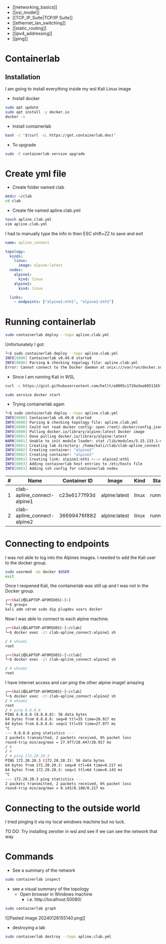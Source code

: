 - [[networking_basics]]
- [[osi_model]]
- [[TCP_IP_Suite|TCP/IP Suite]]
- [[ethernet_lan_switching]]
- [[static_routing]]
- [[ipv4_addressing]]
- [[ping]]



# Containerlab

## Installation
I am going to install everything inside my wsl Kali Linux image
- Install docker
``` sh
sudo apt update
sudo apt install -y docker.io
docker -v
```
- Install containerlab
``` sh
bash -c "$(curl -sL https://get.containerlab.dev)"
```
- To upgrade
``` sh
sudo -E containerlab version upgrade
```

# Create yml file
- Create folder named clab
``` sh
mkdir ~/clab
cd clab
```
- Create file named apline.clab.yml
``` sh
touch apline.clab.yml
vim apline.clab.yml
```
I had to manually type the info in then ESC shift+ZZ to save and exit

``` yaml
name: apline_connect

topology:
  kinds:
    linux:
      image: alpine:latest
  nodes:
    alpine1:
      kind: linux
    alpine2:
      kind: linux

  links:
    - endpoints: ["alpine1:eth1", "alpine2:eth1"]
```

# Running containerlab
``` sh
sudo containerlab deploy --topo apline.clab.yml
```

Unfortunately I got:
``` sh
└─$ sudo containerlab deploy --topo apline.clab.yml
INFO[0000] Containerlab v0.49.0 started
INFO[0000] Parsing & checking topology file: apline.clab.yml
Error: Cannot connect to the Docker daemon at unix:///var/run/docker.sock. Is the docker daemon running?
```
- Since I am running Kali in WSL
``` sh
curl -L https://gist.githubusercontent.com/hellt/e8095c1719a3ea0051165ff282d2b62a/raw/1dffb71d0495bb2be953c489cd06a25656d974a4/docker-install.sh | \ [](https://containerlab.dev/install/#__codelineno-11-2)bash

sudo service docker start
```

- Trying containerlab again
``` sh
└─$ sudo containerlab deploy --topo apline.clab.yml
INFO[0000] Containerlab v0.49.0 started
INFO[0000] Parsing & checking topology file: apline.clab.yml
INFO[0000] Could not read docker config: open /root/.docker/config.json: no such file or directory
INFO[0000] Pulling docker.io/library/alpine:latest Docker image
INFO[0001] Done pulling docker.io/library/alpine:latest
WARN[0001] Unable to init module loader: stat /lib/modules/5.15.133.1-microsoft-standard-WSL2/modules.dep: no such file or directory. Skipping...
INFO[0001] Creating lab directory: /home/kali/clab/clab-apline_connect
INFO[0002] Creating container: "alpine2"
INFO[0002] Creating container: "alpine1"
INFO[0003] Creating link: alpine1:eth1 <--> alpine2:eth1
INFO[0003] Adding containerlab host entries to /etc/hosts file
INFO[0003] Adding ssh config for containerlab nodes
```

| # | Name | Container ID | Image | Kind | State | IPv4 Address | IPv6 Address |
| ---- | ---- | ---- | ---- | ---- | ---- | ---- | ---- |
| 1 | clab-apline_connect-alpine1 | c23e6177f93d | alpine:latest | linux | running | 172.20.20.3/24 | 2001:172:20:20::3/64 |
| 2 | clab-apline_connect-alpine2 | 36699476f882 | alpine:latest | linux | running | 172.20.20.2/24 | 2001:172:20:20::2/64 |


# Connecting to endpoints
I was not able to log into the Alpines images. I needed to add the Kali user to the docker group.

``` sh
sudo usermod -aG docker $USER
exit
```

Once I reopened Kali, the containerlab was still up and I was not in the Docker group.
``` sh
┌──(kali㉿LAPTOP-AF9MIU0S)-[~]
└─$ groups
kali adm cdrom sudo dip plugdev users docker
```

Now I was able to connect to each alpine machine.
``` sh
┌──(kali㉿LAPTOP-AF9MIU0S)-[~/clab]
└─$ docker exec -it clab-apline_connect-alpine1 sh

/ # whoami
root

┌──(kali㉿LAPTOP-AF9MIU0S)-[~/clab]
└─$ docker exec -it clab-apline_connect-alpine2 sh

/ # whoami
root
```

I have internet access and can ping the other alpine image! amazing
``` sh
┌──(kali㉿LAPTOP-AF9MIU0S)-[~/clab]
└─$ docker exec -it clab-apline_connect-alpine2 sh
/ # whoami
root
/ # ping 8.8.8.8
PING 8.8.8.8 (8.8.8.8): 56 data bytes
64 bytes from 8.8.8.8: seq=0 ttl=55 time=28.917 ms
64 bytes from 8.8.8.8: seq=1 ttl=55 time=27.977 ms
^C
--- 8.8.8.8 ping statistics ---
2 packets transmitted, 2 packets received, 0% packet loss
round-trip min/avg/max = 27.977/28.447/28.917 ms
/ #
/ #
/ # ping 172.20.20.3
PING 172.20.20.3 (172.20.20.3): 56 data bytes
64 bytes from 172.20.20.3: seq=0 ttl=64 time=0.217 ms
64 bytes from 172.20.20.3: seq=1 ttl=64 time=0.143 ms
^C
--- 172.20.20.3 ping statistics ---
2 packets transmitted, 2 packets received, 0% packet loss
round-trip min/avg/max = 0.143/0.180/0.217 ms
```

# Connecting to the outside world
I tried pinging it via my local windows machine but no luck.

TO DO: Try installing zerotier in wsl and see if we can see the network that way


# Commands
- See a summary of the network
``` sh
sudo containerlab inspect
```

- see a visual summary of the topology
	- Open browser in Windows machine
		- i.e. http://localhost:50080/
``` sh
sudo containerlab graph
```

![[Pasted image 20240126155140.png]]

- destroying a lab
``` sh
sudo containerlab destroy --topo apline.clab.yml
```

